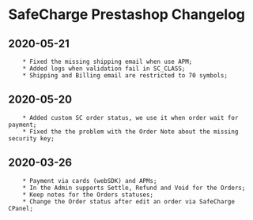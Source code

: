 # SafeCharge Prestashop Changelog

## 2020-05-21
```
	* Fixed the missing shipping email when use APM;
	* Added logs when validation fail in SC_CLASS;
	* Shipping and Billing email are restricted to 70 symbols;
```

## 2020-05-20
```
	* Added custom SC order status, we use it when order wait for payment;
	* Fixed the the problem with the Order Note about the missing security key;
```

## 2020-03-26
```
	* Payment via cards (webSDK) and APMs;
	* In the Admin supports Settle, Refund and Void for the Orders;
	* Keep notes for the Orders statuses;
	* Change the Order status after edit an order via SafeCharge CPanel;
```
